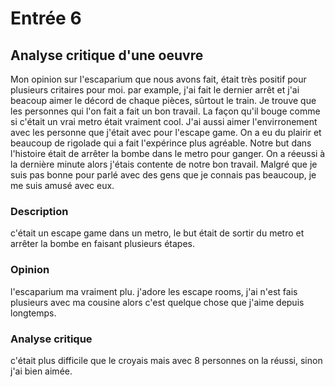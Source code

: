 # Entrée 6
## Analyse critique d'une oeuvre

Mon opinion sur l'escaparium que nous avons fait, était très positif pour plusieurs critaires pour moi. par example, j'ai fait le dernier arrêt et j'ai beacoup aimer le décord de chaque pièces, sûrtout le train. Je trouve que les personnes qui l'on fait a fait un bon travail. La façon qu'il bouge comme si c'était un vrai metro était vraiment cool. J'ai aussi aimer l'envirronement avec les personne que j'était avec pour l'escape game. On a eu du plairir et beaucoup de rigolade qui a fait l'expérince plus agréable. Notre but dans l'histoire était de arrêter la bombe dans le metro pour ganger. On a réeussi à la dernière minute alors j'étais contente de notre bon travail. Malgré que je suis pas bonne pour parlé avec des gens que je connais pas beaucoup, je me suis amusé avec eux.


### Description
c'était un escape game dans un metro, le but était de sortir du metro et arrêter la bombe en faisant plusieurs étapes. 

### Opinion
l'escaparium ma vraiment plu. j'adore les escape rooms, j'ai n'est fais plusieurs avec ma cousine alors c'est quelque chose que j'aime depuis longtemps.

### Analyse critique
c'était plus difficile que le croyais mais avec 8 personnes on la réussi, sinon j'ai bien aimée.
